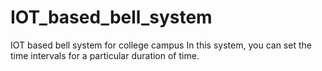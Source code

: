 # IOT_based_bell_system
IOT based bell system for college campus
In this system, you can set the time intervals for a particular duration of time.
